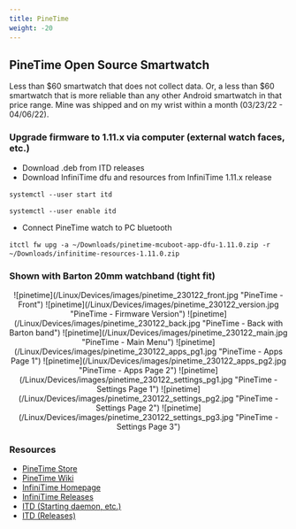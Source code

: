 ```yaml
---
title: PineTime
weight: -20
---
```


## PineTime Open Source Smartwatch
Less than $60 smartwatch that does not collect data. Or, a less than $60 smartwatch that is more reliable than any other Android smartwatch in that price range. Mine was shipped and on my wrist within a month (03/23/22 - 04/06/22).


### Upgrade firmware to 1.11.x via computer (external watch faces, etc.)
- Download .deb from ITD releases
- Download InfiniTime dfu and resources from InfiniTime 1.11.x release
```
systemctl --user start itd
```
```
systemctl --user enable itd
```
- Connect PineTime watch to PC bluetooth
```
itctl fw upg -a ~/Downloads/pinetime-mcuboot-app-dfu-1.11.0.zip -r ~/Downloads/infinitime-resources-1.11.0.zip
```


### Shown with Barton 20mm watchband (tight fit)

<div style="text-align: center;">
![pinetime](/Linux/Devices/images/pinetime_230122_front.jpg "PineTime - Front")
![pinetime](/Linux/Devices/images/pinetime_230122_version.jpg "PineTime - Firmware Version")
![pinetime](/Linux/Devices/images/pinetime_230122_back.jpg "PineTime - Back with Barton band")
![pinetime](/Linux/Devices/images/pinetime_230122_main.jpg "PineTime - Main Menu")
![pinetime](/Linux/Devices/images/pinetime_230122_apps_pg1.jpg "PineTime - Apps Page 1")
![pinetime](/Linux/Devices/images/pinetime_230122_apps_pg2.jpg "PineTime - Apps Page 2")
![pinetime](/Linux/Devices/images/pinetime_230122_settings_pg1.jpg "PineTime - Settings Page 1")
![pinetime](/Linux/Devices/images/pinetime_230122_settings_pg2.jpg "PineTime - Settings Page 2")
![pinetime](/Linux/Devices/images/pinetime_230122_settings_pg3.jpg "PineTime - Settings Page 3")
</div>


### Resources
- [PineTime Store](https://www.pine64.org/pinetime/)
- [PineTime Wiki](https://wiki.pine64.org/index.php/PineTime)
- [InfiniTime Homepage](https://infinitime.io/)
- [InfiniTime Releases](https://github.com/InfiniTimeOrg/InfiniTime/releases)
- [ITD (Starting daemon, etc.)](https://gitea.arsenm.dev/Arsen6331/itd)
- [ITD (Releases)](https://gitea.arsenm.dev/Arsen6331/itd/releases)
